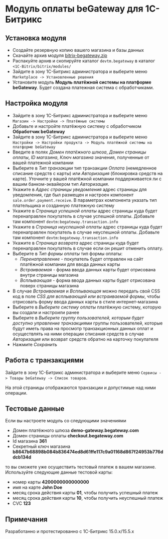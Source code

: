 # Модуль оплаты beGateway для 1C-Битрикс

## Установка модуля

  * Создайте резервную копию вашего магазина и базы данных
  * Скачайте архив модуля [bitrix-begateway.zip](https://github.com/beGateway/bitrix-payment-module/raw/master/bitrix-begateway.zip)
  * Распакуйте архив и скопируйте каталог `devtm.begateway` в каталог
  `<1C-Bitrix/bitrix/modules/`
  * Зайдите в зону 1C-Битрикс администратора и выберите меню
  `Marketplace -> Установленные решения`
  * Установите модуль __Модуль платёжной системы на платформе beGateway__. Будет создана платежная система с обработчиками.

## Настройка модуля

  * Зайдите в зону 1C-Битрикс администратора и выберите меню `Магазин -> Настройки -> Платёжные системы`
  * Добавьте и настройте платёжную систему с обработчиком __Обработчик beGateway__
  * Зайдите в зону 1C-Битрикс администратора и выберите меню `Настройки -> Настройки продукта -> Модуль платёжной системы на платформе beGateway`
  * Введите в полях _Домен платёжного шлюза_, _Домен страницы оплаты_, _ID магазина_, _Ключ магазина_ значения, полученные от вашей платежной компании
  * Выберите в _Тип транзакции_ тип транзакции _Оплата_ (немедленное списание средств с карты) или _Авторизация_ (блокировка средств на карте). Уточните у вашей платёжной компании поддерживается ли с вашим банком-эквайером тип _Авторизация_.
  * Укажите в _Адрес страницы уведомления_ адрес страницы для уведомления, где был размещен и настроен компонент `sale.order.payment.receive`. В параметрах компонента указать тип плательщика и созданную платежную систему
  * Укажите в _Страница успешной оплаты_ адрес страницы куда будет перенаправлен покупатель в случае успешной оплаты. Добавьте там компонент `devtm:begateway.transaction.info`
  * Укажите в _Страница неуспешной оплаты_ адрес страницы куда будет перенаправлен покупатель в случае неуспешной оплаты. Добавьте там компонент `devtm:begateway.transaction.info`
  * Укажите в _Страница возврата_ адрес страницы куда будет перенаправлен покупатель в случае если он решит отменить оплату.
  * Выберите в _Тип формы оплаты_ тип формы оплаты:
    * _Перенаправление_ - покупатель будет отправлен на сайт платёжной компании для ввода данных карты
    * _Встраиваемая_ - форма ввода данных карты будет отрисована внутри страницы магазина
    * _Всплывающая_ - форма ввода данных карты будет отрисована поверх страницы магазина
  * В случае _Встраиваемая_ и _Всплывающая_ можно передать свой CSS код в поле _CSS для всплывающей или встраиваемой формы_, чтобы отрисовать форму ввода данных карты в стиле интернет-магазина
  * Выберите в _Выберите систему оплаты_ платёжную систему, которую вы создали и настроили ранее
  * Выберите в _Выберите группу пользователей, которым будет доступно управление транзакциями_ группы пользователей, которые будут иметь права на просмотр транзакционных данных оплат и осуществлять на ними операции списания средств в случае _Авторизация_ или возврат средств обратно на карточку покупателя
  * Нажмите _Сохранить_

## Работа с транзакциями

Зайдите в зону 1C-Битрикс администратора и выберите меню `Сервисы -> Товары beGateway -> Список товаров`.

На этой страницы отображаются транзакции и допустимые над ними операции.

## Тестовые данные

Если вы настроете модуль со следующими значениями

  * Домен платёжного шлюза __demo-gateway.begateway.com__
  * Домен страницы оплаты __checkout.begateway.com__
  * Id магазина __361__
  * Секретный ключ магазина __b8647b68898b084b836474ed8d61ffe117c9a01168d867f24953b776ddcb134d__

то вы сможете уже
осуществить тестовый платеж в вашем магазине. Используйте следующие
данные тестовой карты:

  * номер карты __4200000000000000__
  * имя на карте __John Doe__
  * месяц срока действия карты __01__, чтобы получить успешный платеж
  * месяц срока действия карты __10__, чтобы получить неуспешный платеж
  * CVC __123__

## Примечания

Разработанно и протестированно с 1С-Битрикс 15.0.x/15.5.x
